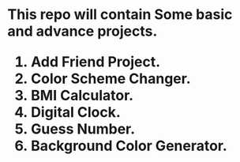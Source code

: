 <h1>This repo will contain Some basic and advance projects.
<ol>
<li>Add Friend Project.
<li>Color Scheme Changer.
<li>BMI Calculator.
<li>Digital Clock.
<li>Guess Number.
<li>Background Color Generator.